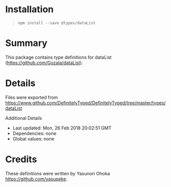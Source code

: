 # Installation
> `npm install --save @types/dataList`

# Summary
This package contains type definitions for dataList (https://github.com/Gozala/dataList).

# Details
Files were exported from https://www.github.com/DefinitelyTyped/DefinitelyTyped/tree/master/types/dataList

Additional Details
 * Last updated: Mon, 26 Feb 2018 20:02:51 GMT
 * Dependencies: none
 * Global values: none

# Credits
These definitions were written by Yasunori Ohoka <https://github.com/yasupeke>.
